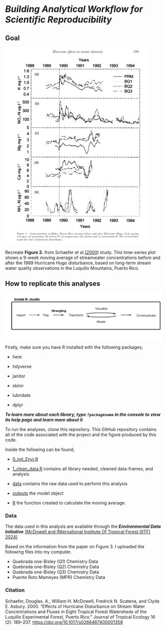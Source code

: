 # ***Building Analytical Workflow for Scientific Reproducibility***

## Goal
![**Figure 3.** Reproduced from Schaefer et al. (2000).](images/Schaeferet.alfig3.png)

Recreate **Figure 3.** from Schaefer et al.[(2000)](https://doi.org/10.1017/s0266467400001358) study. This time-series plot shows a 9-week moving average of streamwater concentrations before and after the 1989 Hurricane Hugo disturbance, based on long-term stream water quality observations in the Luquillo Mountains, Puerto Rico. 

## How to replicate this analyses
![**Flowchart**](images/workflowimage.png)

Firstly, make sure you have R installed with the following packages;

- here

- tidyverse

- janitor

- skimr

- lubridate

- dplyr


***To learn more about each library, type `?packagename` in the console to view its help page and learn more about it***

To run the analyses, clone this repository.
This GitHub repository contains all of the code associated with the project and the figure produced by this code.

Inside the following can be found;
- [0_init_Envi.R](https://github.com/IIDonaji/eds214-Repro/blob/cc25bc219aad7c6fe0ffc0f6ba6debcc2f0ed713/0_init_envi.R)

-  [1_clean_data.R](https://github.com/IIDonaji/eds214-Repro/blob/3558ebb07ed4468eb3d0d3b50aaa8919114f908a/1_clean_data.R) 
contains all library needed, cleaned data-frames, and analysis

- [data](https://github.com/IIDonaji/eds214-Repro/tree/3558ebb07ed4468eb3d0d3b50aaa8919114f908a/data)
contains the raw data used to perform this analysis 


- [outputs](https://github.com/IIDonaji/eds214-Repro/tree/3558ebb07ed4468eb3d0d3b50aaa8919114f908a/outputs)
the model object

- [R](https://github.com/IIDonaji/eds214-Repro/tree/3558ebb07ed4468eb3d0d3b50aaa8919114f908a/R)
the function created to calculate the moving average. 

### Data
The data used in this analysis are available through the ***Environmental Data Initiative*** [(McDowell and INternational Institute Of Tropical Forest (IITF) 2024)](https://portal.edirepository.org/nis/mapbrowse?packageid=knb-lter-luq.20.4923064)

Based on the information from the paper on Figure 3. I uploaded the following files into my computer.

-   Quebrada one-Bisley (Q1) Chemistry Data
-   Quebrada one-Bisley (Q2) Chemistry Data
-   Quebrada one-Bisley (Q3) Chemistry Data
-   Puente Roto Mameyes (MPR) Chemistry Data


### Citation
Schaefer, Douglas. A., William H. McDowell, Fredrick N. Scatena, and Clyde E. Asbury. 2000. “Effects of Hurricane Disturbance on Stream Water Concentrations and Fluxes in Eight Tropical Forest Watersheds of the Luquillo Experimental Forest, Puerto Rico.” Journal of Tropical Ecology 16 (2): 189–207. <https://doi.org/10.1017/s0266467400001358>
